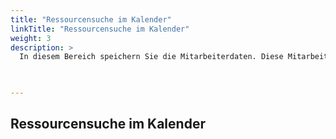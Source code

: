 ```yaml
---
title: "Ressourcensuche im Kalender"
linkTitle: "Ressourcensuche im Kalender"
weight: 3
description: >
  In diesem Bereich speichern Sie die Mitarbeiterdaten. Diese Mitarbeiterdaten können Sie über den Button "Bearbeiten" ändern. Zu den persönlichen Einstellungen gehören Personen-Informationen, die Stammdaten, die Navigation, Firmen- und Gruppen-Informationen und Logons. 
 


---
```

## Ressourcensuche im Kalender